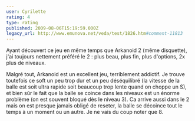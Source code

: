 ```yaml
---
user: Cyrilette
rating: 4
type: rating
published: 2009-08-06T15:19:59.000Z
legacy_url: http://www.emunova.net/veda/test/1826.htm#comment-11813
---
```

Ayant découvert ce jeu en même temps que Arkanoid 2 (même disquette), j'ai toujours nettement préféré le 2 : plus beau, plus fin, plus d'options, 2x plus de niveaux. 

Malgré tout, Arkanoid est un excellent jeu, terriblement addictif. Je trouve toutefois ce soft un peu trop dur et un peu déséquilibré (la vitesse de la balle est soit ultra rapide soit beaucoup trop lente quand on choppe un S), et bien sûr le fait que la balle se coince dans les niveaux est un énorme problème (on est souvent bloqué dès le niveau 3). Ca arrive aussi dans le 2 mais on est presque jamais obligé de reseter, la balle se décoince tout le temps à un moment ou un autre. Je ne vais du coup noter que 8\.